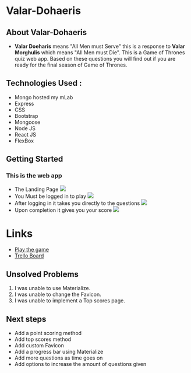 # Valar-Dohaeris 

## About Valar-Dohaeris
* **Valar Doeharis** means "All Men must Serve" this is a response to **Valar Morghulis** which means "All Men must Die". This is a Game of Thrones quiz web app. Based on these questions you will find out if you are ready for the final season of Game of Thrones. 


## Technologies Used :
* Mongo hosted my mLab
* Express
* CSS
* Bootstrap
* Mongoose
* Node JS
* React JS 
* FlexBox

## Getting Started 

### This is the web app 
* The Landing Page
![](https://i.imgur.com/BeDKOON.png)
* You Must be logged in to play
![](https://i.imgur.com/OI146rC.png)
* After logging in it takes you directly to the questions
![](https://i.imgur.com/kBLgTxe.png)
* Upon completion it gives you your score
![](https://i.imgur.com/MpE2QZi.png)


# Links
* [Play the game](https://valar-dohaeris.herokuapp.com/)
* [Trello Board](https://trello.com/b/ONSO9Nhm/valar-dohaeris)

## Unsolved Problems 
1. I was unable to use Materialize.
2. I was unable to change the Favicon. 
3. I was unable to implement a Top scores page. 

## Next steps
* Add a point scoring method 
* Add top scores method
* Add custom Favicon
* Add a progress bar using Materialize
* Add more questions as time goes on 
* Add options to increase the amount of questions given